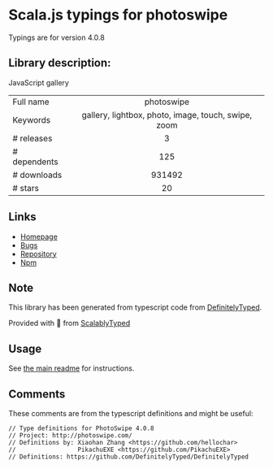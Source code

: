 
# Scala.js typings for photoswipe

Typings are for version 4.0.8

## Library description:
JavaScript gallery

|                    |                 |
| ------------------ | :-------------: |
| Full name          | photoswipe |
| Keywords           | gallery, lightbox, photo, image, touch, swipe, zoom |
| # releases         | 3 |
| # dependents       | 125 |
| # downloads        | 931492 |
| # stars            | 20 |

## Links
- [Homepage](https://photoswipe.com)
- [Bugs](https://github.com/dimsemenov/Photoswipe/issues)
- [Repository](https://github.com/dimsemenov/Photoswipe)
- [Npm](https://www.npmjs.com/package/photoswipe)
    


## Note
This library has been generated from typescript code from [DefinitelyTyped](https://definitelytyped.org).

Provided with :purple_heart: from [ScalablyTyped](https://github.com/oyvindberg/ScalablyTyped)

## Usage
See [the main readme](../../readme.md) for instructions.

## Comments

These comments are from the typescript definitions and might be useful:
```
// Type definitions for PhotoSwipe 4.0.8
// Project: http://photoswipe.com/
// Definitions by: Xiaohan Zhang <https://github.com/hellochar>
//                 PikachuEXE <https://github.com/PikachuEXE>
// Definitions: https://github.com/DefinitelyTyped/DefinitelyTyped

```

